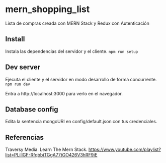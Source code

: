# mern_shopping_list

Lista de compras creada con MERN Stack y Redux con Autenticación

## Install

Instala las dependencias del servidor y el cliente. ````npm run setup````

## Dev server

Ejecuta el cliente y el servidor  en modo desarrollo de forma concurrente. ````npm run dev````

Entra a http://localhost:3000 para verlo en el navegador.

## Database config

Edita la sentencia mongoURI en config/default.json con tus credenciales.

## Referencias

Traversy Media. Learn The Mern Stack. https://www.youtube.com/playlist?list=PLillGF-RfqbbiTGgA77tGO426V3hRF9iE


